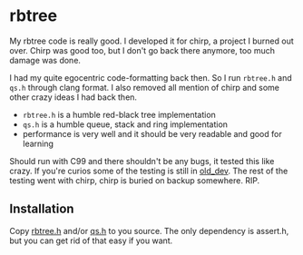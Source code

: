 rbtree
======

My rbtree code is really good. I developed it for chirp, a project I burned out
over. Chirp was good too, but I don't go back there anymore, too much damage was
done.

I had my quite egocentric code-formatting back then. So I run `rbtree.h` and
`qs.h` through clang format. I also removed all mention of chirp and some other
crazy ideas I had back then.

* `rbtree.h` is a humble red-black tree implementation
* `qs.h` is a humble queue, stack and ring implementation
* performance is very well and it should be very readable and good for learning

Should run with C99 and there shouldn't be any bugs, it tested this like crazy.
If you're curios some of the testing is still in [old_dev](old_dev). The rest of
the testing went with chirp, chirp is buried on backup somewhere. RIP.

Installation
------------

Copy [rbtree.h](rbtree.h) and/or [qs.h](qs.h) to you source. The only
dependency is assert.h, but you can get rid of that easy if you want.
